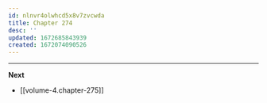 ```yaml
---
id: nlnvr4olwhcd5x8v7zvcwda
title: Chapter 274
desc: ''
updated: 1672685843939
created: 1672074090526
---
```




____

**Next**
* [[volume-4.chapter-275]]